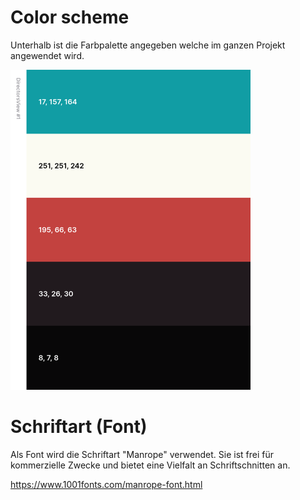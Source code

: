 # Color scheme

Unterhalb ist die Farbpalette angegeben welche im ganzen Projekt angewendet wird.

<img src="./Color-Scheme.png" alt="Color-Scheme" style="zoom:50%;" />

# Schriftart (Font)

Als Font wird die Schriftart "Manrope" verwendet. Sie ist frei für kommerzielle Zwecke und bietet eine Vielfalt an Schriftschnitten an.

https://www.1001fonts.com/manrope-font.html

